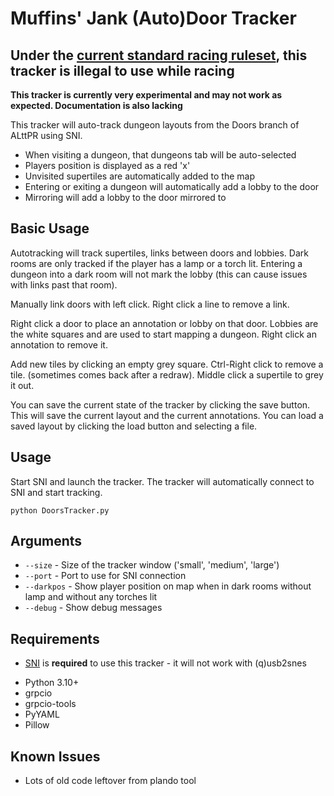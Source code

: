 # Muffins' Jank (Auto)Door Tracker

## **Under the [current standard racing ruleset](http://alttp.mymm1.com/wiki/ALTTPR_Racing_Ruleset), this tracker is illegal to use while racing**

**This tracker is currently very experimental and may not work as expected. Documentation is also lacking**

This tracker will auto-track dungeon layouts from the Doors branch of ALttPR using SNI.

* When visiting a dungeon, that dungeons tab will be auto-selected
* Players position is displayed as a red 'x'
* Unvisited supertiles are automatically added to the map
* Entering or exiting a dungeon will automatically add a lobby to the door
* Mirroring will add a lobby to the door mirrored to


## Basic Usage
Autotracking will track supertiles, links between doors and lobbies. Dark rooms are only tracked if the player has a lamp or a torch lit. Entering a dungeon into a dark room will not mark the lobby (this can cause issues with links past that room). 

Manually link doors with left click. Right click a line to remove a link.

Right click a door to place an annotation or lobby on that door. Lobbies are the white squares and are used to start mapping a dungeon. Right click an annotation to remove it.

Add new tiles by clicking an empty grey square. Ctrl-Right click to remove a tile. (sometimes comes back after a redraw). Middle click a supertile to grey it out.

You can save the current state of the tracker by clicking the save button. This will save the current layout and the current annotations. You can load a saved layout by clicking the load button and selecting a file.


## Usage
Start SNI and launch the tracker. The tracker will automatically connect to SNI and start tracking.

`python DoorsTracker.py`

## Arguments
* `--size` - Size of the tracker window ('small', 'medium', 'large')
* `--port` - Port to use for SNI connection
* `--darkpos` - Show player position on map when in dark rooms without lamp and without any torches lit
* `--debug` - Show debug messages


## Requirements
* [SNI](https://github.com/alttpo/sni) is **required** to use this tracker - it will not work with (q)usb2snes

- Python 3.10+
- grpcio
- grpcio-tools
- PyYAML
- Pillow


## Known Issues
* Lots of old code leftover from plando tool
